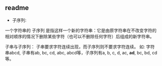 ## readme

* 子序列: 

一个字符串的 子序列 是指这样一个新的字符串：它是由原字符串在不改变字符的相对顺序的情况下删除某些字符（也可以不删除任何字符）后组成的新字符串。

子串与子序列： 子串要求字符连续出现，而子序列则不要求字符连续。
如: 字符串abcd, 子串有ab, bc, cd, abc, abcd等，子序列有a, b, c, d, ac, **ad**, bc, bd, cd等。
